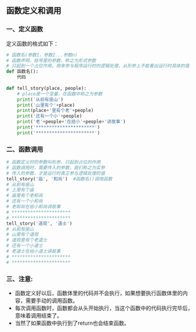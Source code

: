 ## 函数定义和调用

### 一、定义函数

定义函数的格式如下：

```python
# 函数名(参数1，参数2...参数n)
# 函数声明，括号里的参数，称之为形式参数
# 只起到一个占位作用，用来参与程序运行时的逻辑处理，从形参上不能看出运行时具体的值
def 函数名():
    代码
    
def tell_story(place, people):
    # place是一个变量，在函数中称之为参数
    print('从前有座山')
    print('山里有个'+place)
    print(place+'里有个老'+people)
    print('还有一个小'+people)
    print('老'+people+'在给小'+people+'讲故事')
    print('**********************')
    print('**********************')
```

### 二、函数调用

```python
# 函数定义时的参数叫形参，只起到占位的作用
# 函数调用时，需要传入的参数，我们称之为实参
# 传入的参数，才是运行时真正参与逻辑处理的值
tell_story('庙', '和尚')  #函数名()调用函数
# 从前有座山
# 上里有个庙
# 庙里有个老和尚
# 还有一个小和尚
# 老和尚在给小和尚讲故事
# **********************
# **********************
tell_story('道观', '道士')
# 从前有座山
# 山里有个道观
# 道观里有个老道士
# 还有一个小道士
# 老道士在给小道士讲故事
# **********************
# **********************
```

### 三、注意:

- 函数定义好以后，函数体里的代码并不会执行，如果想要执行函数体里的内容，需要手动的调用函数。
- 每次调用函数时，函数都会从头开始执行，当这个函数中的代码执行完毕后，意味着调用结束了。
- 当然了如果函数中执行到了return也会结束函数。

